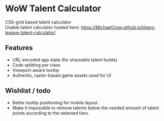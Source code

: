 # WoW Talent Calculator

CSS-grid based talent calculator  
Usable talent calculator hosted here: https://MichaelCrow.github.io/titans-league-talent-calculator/
## Features

- URL encoded app state (for shareable talent builds)
- Code splitting per class
- Viewport-aware tooltip
- Authentic, raster-based game assets used for UI

## Wishlist / todo  
 
- Better tooltip positioning for mobile layout.
- Make it impossible to remove talents below the needed amount of talent points according to the selected tiers.
